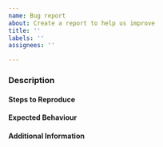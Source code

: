 ```yaml
---
name: Bug report
about: Create a report to help us improve
title: ''
labels: ''
assignees: ''

---
```


### Description
<!-- Brief description of the bug -->

#### Steps to Reproduce
<!-- What steps need to be taken in order to reproduce this bug?

Example:
1. Log in
2. Visit a lesson page
3. Click the complete button
4. The course progress bar does not increase
-->


#### Expected Behaviour
<!-- What is the expected behaviour?

Example:
1. Log in
2. Visit a lesson page
3. Click the complete button
4. The course progress bar will increase
-->

 #### Additional Information
<!-- are there any additional details or links you can provide that may help resolve this bug? -->
